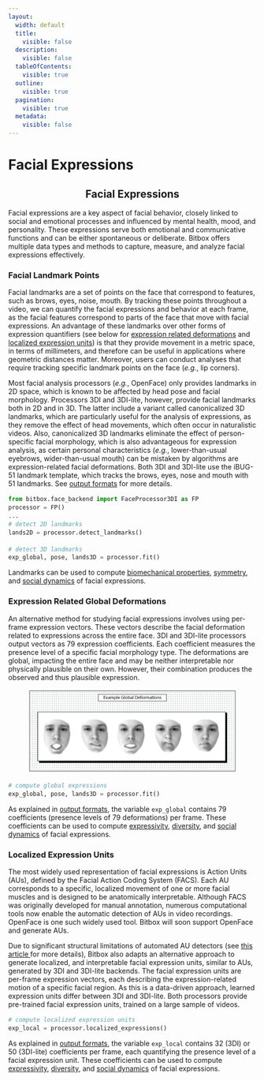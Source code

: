```yaml
---
layout:
  width: default
  title:
    visible: false
  description:
    visible: false
  tableOfContents:
    visible: true
  outline:
    visible: true
  pagination:
    visible: true
  metadata:
    visible: false
---
```


# Facial Expressions

<h2 align="center">Facial Expressions</h2>

Facial expressions are a key aspect of facial behavior, closely linked to social and emotional processes and influenced by mental health, mood, and personality. These expressions serve both emotional and communicative functions and can be either spontaneous or deliberate. Bitbox offers multiple data types and methods to capture, measure, and analyze facial expressions effectively.

### Facial Landmark Points

Facial landmarks are a set of points on the face that correspond to features, such as brows, eyes, noise, mouth. By tracking these points throughout a video, we can quantify the facial expressions and behavior at each frame, as the facial features correspond to parts of the face that move with facial expressions. An advantage of these landmarks over other forms of expression quantifiers (see below for [expression related deformations](localized-expression-units.md#expression-related-global-deformations) and [localized expression units](localized-expression-units.md#localized-expression-units)) is that they provide movement in a metric space, in terms of millimeters, and therefore can be useful in applications where geometric distances matter. Moreover, users can conduct analyses that require tracking specific landmark points on the face (_e.g._, lip corners).

Most facial analysis processors (_e.g._, OpenFace) only provides landmarks in 2D space, which is known to be affected by head pose and facial morphology. Processors 3DI and 3DI-lite, however, provide facial landmarks both in 2D and in 3D. The latter include a variant called canonicalized 3D landmarks, which are particularly useful for the analysis of expressions, as they remove the effect of head movements, which often occur in naturalistic videos. Also, canonicalized 3D landmarks eliminate the effect of person-specific facial morphology, which is also advantageous for expression analysis, as certain personal characteristics (_e.g._, lower-than-usual eyebrows, wider-than-usual mouth) can be mistaken by algorithms are expression-related facial deformations. Both 3DI and 3DI-lite use the iBUG-51 landmark template, which tracks the brows, eyes, nose and mouth with 51 landmarks. See [output formats](../overview/outputs.md#id-2d-face-landmarks) for more details.

```python
from bitbox.face_backend import FaceProcessor3DI as FP
processor = FP()
...
# detect 2D landmarks
lands2D = processor.detect_landmarks()

# detect 3D landmarks
exp_global, pose, lands3D = processor.fit()
```

Landmarks can be used to compute [biomechanical properties](broken-reference), [symmetry](symmetry.md), and [social dynamics](broken-reference) of facial expressions.&#x20;

### Expression Related Global Deformations

An alternative method for studying facial expressions involves using per-frame expression vectors. These vectors describe the facial deformation related to expressions across the entire face. 3DI and 3DI-lite processors output vectors as 79 expression coefficients. Each coefficient measures the presence level of a specific facial morphology type. The deformations are global, impacting the entire face and may be neither interpretable nor physically plausible on their own. However, their combination produces the observed and thus plausible expression.

<figure><img src="../.gitbook/assets/global_def.png" alt="" width="563"><figcaption></figcaption></figure>

```python
# compute global expressions
exp_global, pose, lands3D = processor.fit()
```

As explained in [output formats](../overview/outputs.md#facial-expressions), the variable `exp_global` contains 79 coefficients (presence levels of 79 deformations) per frame. These coefficients can be used to compute [expressivity](expressivity.md), [diversity](arousal-valence.md), and [social dynamics](broken-reference) of facial expressions.&#x20;

### Localized Expression Units

The most widely used representation of facial expressions is Action Units (AUs), defined by the Facial Action Coding System (FACS). Each AU corresponds to a specific, localized movement of one or more facial muscles and is designed to be anatomically interpretable. Although FACS was originally developed for manual annotation, numerous computational tools now enable the automatic detection of AUs in video recordings. OpenFace is one such widely used tool. Bitbox will soon support OpenFace and generate AUs.

Due to significant structural limitations of automated AU detectors (see [this article ](https://doi.org/10.1109/FG61629.2025.11099288)for more details), Bitbox also adapts an alternative approach to generate localized, and interpretable facial expression units, similar to AUs, generated by 3DI and 3DI-lite backends. The facial expression units are per-frame expression vectors, each describing the expression-related motion of a specific facial region. As this is a data-driven approach, learned expression units differ between 3DI and 3DI-lite. Both processors provide pre-trained facial expression units, trained on a large sample of videos.&#x20;

```python
# compute localized expression units
exp_local = processor.localized_expressions()
```

As explained in [output formats](../overview/outputs.md#facial-expressions), the variable `exp_local` contains 32 (3DI) or 50 (3DI-lite) coefficients per frame, each quantifying the presence level of a facial expression unit. These coefficients can be used to compute [expressivity](expressivity.md), [diversity](arousal-valence.md), and [social dynamics](broken-reference) of facial expressions.

